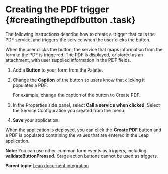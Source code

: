# Creating the PDF trigger {#creatingthepdfbutton .task}

The following instructions describe how to create a trigger that calls the PDF service, and triggers the service when the user clicks the button.

When the user clicks the button, the service that maps information from the form to the PDF is triggered. The PDF is displayed, or stored as an attachment, with user supplied information in the PDF fields.

1.  Add a **Button** to your form from the Palette.

2.  Change the **Caption** of the button so users know that clicking it populates a PDF.

    For example, change the caption of the button to Create PDF.

3.  In the Properties side panel, select **Call a service when clicked**. Select the Service Configuration you created from the menu.

4.  **Save** your application.


When the application is deployed, you can click the **Create PDF** button and a PDF is populated containing the values that are entered in the Leap application.

**Note:** You can use other common form events as triggers, including **validateButtonPressed**. Stage action buttons cannot be used as triggers.

**Parent topic:**[Leap document integration](di_pop_doc_with_app_data.md)

